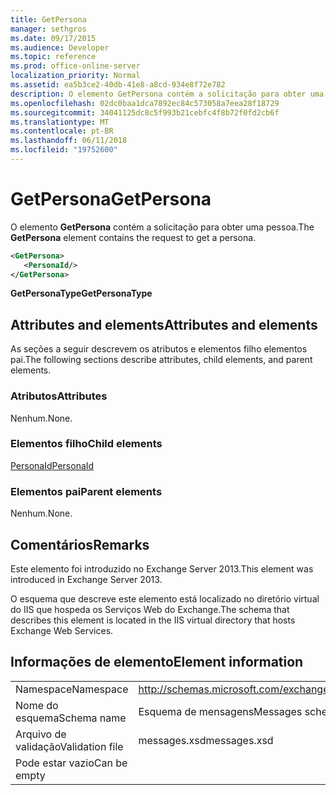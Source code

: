 ```yaml
---
title: GetPersona
manager: sethgros
ms.date: 09/17/2015
ms.audience: Developer
ms.topic: reference
ms.prod: office-online-server
localization_priority: Normal
ms.assetid: ea5b3ce2-40db-41e8-a8cd-934e8f72e782
description: O elemento GetPersona contém a solicitação para obter uma pessoa.
ms.openlocfilehash: 02dc0baa1dca7892ec84c573058a7eea28f18729
ms.sourcegitcommit: 34041125dc8c5f993b21cebfc4f8b72f0fd2cb6f
ms.translationtype: MT
ms.contentlocale: pt-BR
ms.lasthandoff: 06/11/2018
ms.locfileid: "19752600"
---
```

# <a name="getpersona"></a><span data-ttu-id="26600-103">GetPersona</span><span class="sxs-lookup"><span data-stu-id="26600-103">GetPersona</span></span>

<span data-ttu-id="26600-104">O elemento **GetPersona** contém a solicitação para obter uma pessoa.</span><span class="sxs-lookup"><span data-stu-id="26600-104">The **GetPersona** element contains the request to get a persona.</span></span> 
  
```XML
<GetPersona>
   <PersonaId/>
</GetPersona>
```

 <span data-ttu-id="26600-105">**GetPersonaType**</span><span class="sxs-lookup"><span data-stu-id="26600-105">**GetPersonaType**</span></span>
## <a name="attributes-and-elements"></a><span data-ttu-id="26600-106">Attributes and elements</span><span class="sxs-lookup"><span data-stu-id="26600-106">Attributes and elements</span></span>

<span data-ttu-id="26600-107">As seções a seguir descrevem os atributos e elementos filho elementos pai.</span><span class="sxs-lookup"><span data-stu-id="26600-107">The following sections describe attributes, child elements, and parent elements.</span></span>
  
### <a name="attributes"></a><span data-ttu-id="26600-108">Atributos</span><span class="sxs-lookup"><span data-stu-id="26600-108">Attributes</span></span>

<span data-ttu-id="26600-109">Nenhum.</span><span class="sxs-lookup"><span data-stu-id="26600-109">None.</span></span>
  
### <a name="child-elements"></a><span data-ttu-id="26600-110">Elementos filho</span><span class="sxs-lookup"><span data-stu-id="26600-110">Child elements</span></span>

[<span data-ttu-id="26600-111">PersonaId</span><span class="sxs-lookup"><span data-stu-id="26600-111">PersonaId</span></span>](personaid.md)
  
### <a name="parent-elements"></a><span data-ttu-id="26600-112">Elementos pai</span><span class="sxs-lookup"><span data-stu-id="26600-112">Parent elements</span></span>

<span data-ttu-id="26600-113">Nenhum.</span><span class="sxs-lookup"><span data-stu-id="26600-113">None.</span></span>
  
## <a name="remarks"></a><span data-ttu-id="26600-114">Comentários</span><span class="sxs-lookup"><span data-stu-id="26600-114">Remarks</span></span>

<span data-ttu-id="26600-115">Este elemento foi introduzido no Exchange Server 2013.</span><span class="sxs-lookup"><span data-stu-id="26600-115">This element was introduced in Exchange Server 2013.</span></span>
  
<span data-ttu-id="26600-116">O esquema que descreve este elemento está localizado no diretório virtual do IIS que hospeda os Serviços Web do Exchange.</span><span class="sxs-lookup"><span data-stu-id="26600-116">The schema that describes this element is located in the IIS virtual directory that hosts Exchange Web Services.</span></span>
  
## <a name="element-information"></a><span data-ttu-id="26600-117">Informações de elemento</span><span class="sxs-lookup"><span data-stu-id="26600-117">Element information</span></span>

|||
|:-----|:-----|
|<span data-ttu-id="26600-118">Namespace</span><span class="sxs-lookup"><span data-stu-id="26600-118">Namespace</span></span>  <br/> |http://schemas.microsoft.com/exchange/services/2006/messages  <br/> |
|<span data-ttu-id="26600-119">Nome do esquema</span><span class="sxs-lookup"><span data-stu-id="26600-119">Schema name</span></span>  <br/> |<span data-ttu-id="26600-120">Esquema de mensagens</span><span class="sxs-lookup"><span data-stu-id="26600-120">Messages schema</span></span>  <br/> |
|<span data-ttu-id="26600-121">Arquivo de validação</span><span class="sxs-lookup"><span data-stu-id="26600-121">Validation file</span></span>  <br/> |<span data-ttu-id="26600-122">messages.xsd</span><span class="sxs-lookup"><span data-stu-id="26600-122">messages.xsd</span></span>  <br/> |
|<span data-ttu-id="26600-123">Pode estar vazio</span><span class="sxs-lookup"><span data-stu-id="26600-123">Can be empty</span></span>  <br/> ||
   

